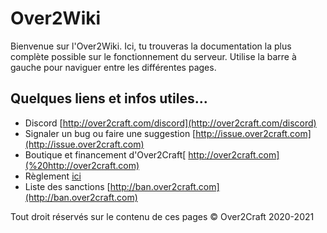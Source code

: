 # Over2Wiki

Bienvenue sur l'Over2Wiki. Ici, tu trouveras la documentation la plus complète possible sur le fonctionnement du serveur. Utilise la barre à gauche pour naviguer entre les différentes pages.



## Quelques liens et infos utiles...

* Discord [http://over2craft.com/discord](http://over2craft.com/discord)
* Signaler un bug ou faire une suggestion [http://issue.over2craft.com](http://issue.over2craft.com)
* Boutique et financement d'Over2Craft[ http://over2craft.com](%20http://over2craft.com)
* Règlement [ici](reglements/reglement.md)
* Liste des sanctions [http://ban.over2craft.com](http://ban.over2craft.com)



Tout droit réservés sur le contenu de ces pages © Over2Craft 2020-2021

